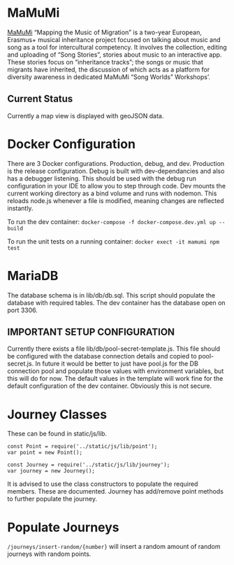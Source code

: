 # MaMuMi
[MaMuMi](https://mamumi.eu/) “Mapping the Music of Migration” is a two-year European, Erasmus+ musical inheritance project focused on talking about music and song as a tool for intercultural competency. It involves the collection, editing and uploading of “Song Stories”, stories about music to an interactive app. These stories focus on “inheritance tracks”; the songs or music that migrants have inherited, the discussion of which acts as a platform for diversity awareness in dedicated MaMuMi “Song Worlds” Workshops’.

## Current Status
Currently a map view is displayed with geoJSON data.

# Docker Configuration
There are 3 Docker configurations. Production, debug, and dev. Production is the release configuration. Debug is built with dev-dependancies and also has a debugger listening. This should be used with the debug run configuration in your IDE to allow you to step through code. Dev mounts the current working directory as a bind volume and runs with nodemon. This reloads node.js whenever a file is modified, meaning changes are reflected instantly.

To run the dev container:
`docker-compose -f docker-compose.dev.yml up --build`

To run the unit tests on a running container:
`docker exect -it mamumi npm test`

# MariaDB
The database schema is in lib/db/db.sql. This script should populate the database with required tables. The dev container has the database open on port 3306.

## IMPORTANT SETUP CONFIGURATION
Currently there exists a file lib/db/pool-secret-template.js. This file should be configured with the database connection details and copied to pool-secret.js. In future it would be better to just have pool.js for the DB connection pool and populate those values with environment variables, but this will do for now. The default values in the template will work fine for the default configuration of the dev container. Obviously this is not secure.

# Journey Classes
These can be found in static/js/lib. 

```
const Point = require('../static/js/lib/point');
var point = new Point();

const Journey = require('../static/js/lib/journey');
var journey = new Journey();
```

It is advised to use the class constructors to populate the required members. These are documented. Journey has add/remove point methods to further populate the journey.

# Populate Journeys
`/journeys/insert-random/{number}` will insert a random amount of random journeys with random points.
